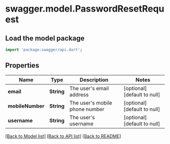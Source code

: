 # swagger.model.PasswordResetRequest

## Load the model package
```dart
import 'package:swagger/api.dart';
```

## Properties
Name | Type | Description | Notes
------------ | ------------- | ------------- | -------------
**email** | **String** | The user&#39;s email address | [optional] [default to null]
**mobileNumber** | **String** | The user&#39;s mobile phone number | [optional] [default to null]
**username** | **String** | The user&#39;s username | [optional] [default to null]

[[Back to Model list]](../README.md#documentation-for-models) [[Back to API list]](../README.md#documentation-for-api-endpoints) [[Back to README]](../README.md)



